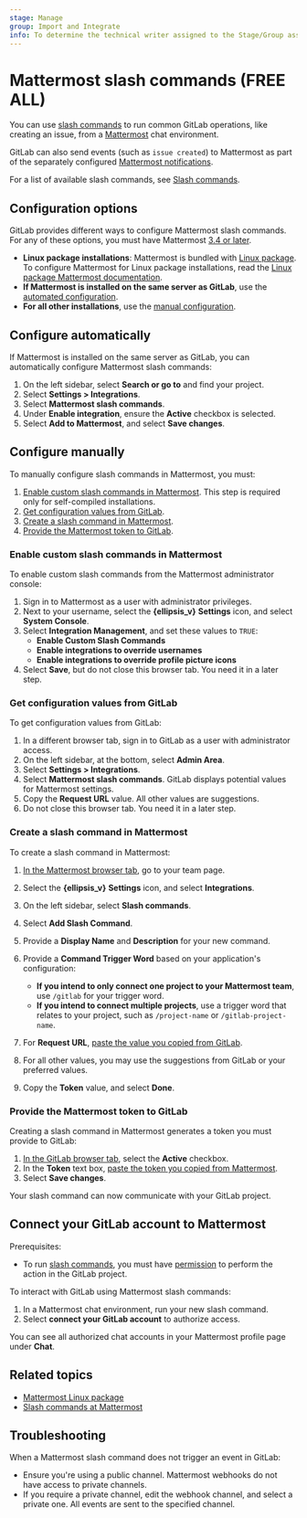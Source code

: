 ```yaml
---
stage: Manage
group: Import and Integrate
info: To determine the technical writer assigned to the Stage/Group associated with this page, see https://handbook.gitlab.com/handbook/product/ux/technical-writing/#assignments
---
```


# Mattermost slash commands **(FREE ALL)**

You can use [slash commands](gitlab_slack_application.md#slash-commands) to run common GitLab operations,
like creating an issue, from a [Mattermost](https://mattermost.com/) chat environment.

GitLab can also send events (such as `issue created`) to Mattermost as part of the
separately configured [Mattermost notifications](mattermost.md).

For a list of available slash commands, see [Slash commands](gitlab_slack_application.md#slash-commands).

## Configuration options

GitLab provides different ways to configure Mattermost slash commands. For any of these options,
you must have Mattermost [3.4 or later](https://mattermost.com/blog/category/platform/releases/).

- **Linux package installations**: Mattermost is bundled with
  [Linux package](https://docs.gitlab.com/omnibus/). To configure Mattermost for Linux package
  installations, read the [Linux package Mattermost documentation](../../../integration/mattermost/index.md).
- **If Mattermost is installed on the same server as GitLab**, use the
  [automated configuration](#configure-automatically).
- **For all other installations**, use the [manual configuration](#configure-manually).

## Configure automatically

If Mattermost is installed on the same server as GitLab,
you can automatically configure Mattermost slash commands:

1. On the left sidebar, select **Search or go to** and find your project.
1. Select **Settings > Integrations**.
1. Select **Mattermost slash commands**.
1. Under **Enable integration**, ensure the **Active** checkbox is selected.
1. Select **Add to Mattermost**, and select **Save changes**.

## Configure manually

To manually configure slash commands in Mattermost, you must:

1. [Enable custom slash commands in Mattermost](#enable-custom-slash-commands-in-mattermost).
   This step is required only for self-compiled installations.
1. [Get configuration values from GitLab](#get-configuration-values-from-gitlab).
1. [Create a slash command in Mattermost](#create-a-slash-command-in-mattermost).
1. [Provide the Mattermost token to GitLab](#provide-the-mattermost-token-to-gitlab).

### Enable custom slash commands in Mattermost

To enable custom slash commands from the Mattermost administrator console:

1. Sign in to Mattermost as a user with administrator privileges.
1. Next to your username, select the **{ellipsis_v}** **Settings** icon, and
   select **System Console**.
1. Select **Integration Management**, and set these values to `TRUE`:
   - **Enable Custom Slash Commands**
   - **Enable integrations to override usernames**
   - **Enable integrations to override profile picture icons**
1. Select **Save**, but do not close this browser tab. You need it in
   a later step.

### Get configuration values from GitLab

To get configuration values from GitLab:

1. In a different browser tab, sign in to
   GitLab as a user with administrator access.
1. On the left sidebar, at the bottom, select **Admin Area**.
1. Select **Settings > Integrations**.
1. Select **Mattermost slash commands**. GitLab displays potential values for Mattermost settings.
1. Copy the **Request URL** value. All other values are suggestions.
1. Do not close this browser tab. You need it in a later step.

### Create a slash command in Mattermost

To create a slash command in Mattermost:

1. [In the Mattermost browser tab](#enable-custom-slash-commands-in-mattermost),
   go to your team page.
1. Select the **{ellipsis_v}** **Settings** icon, and select **Integrations**.
1. On the left sidebar, select **Slash commands**.
1. Select **Add Slash Command**.
1. Provide a **Display Name** and **Description** for your new command.
1. Provide a **Command Trigger Word** based on your application's configuration:

   - **If you intend to only connect one project to your Mattermost team**, use
     `/gitlab` for your trigger word.
   - **If you intend to connect multiple projects**, use a trigger word that relates
     to your project, such as `/project-name` or `/gitlab-project-name`.
1. For **Request URL**, [paste the value you copied from GitLab](#get-configuration-values-from-gitlab).
1. For all other values, you may use the suggestions from GitLab or your
   preferred values.
1. Copy the **Token** value, and select **Done**.

### Provide the Mattermost token to GitLab

Creating a slash command in Mattermost generates a token you must
provide to GitLab:

1. [In the GitLab browser tab](#get-configuration-values-from-gitlab),
   select the **Active** checkbox.
1. In the **Token** text box, [paste the token you copied from Mattermost](#create-a-slash-command-in-mattermost).
1. Select **Save changes**.

Your slash command can now communicate with your GitLab project.

## Connect your GitLab account to Mattermost

Prerequisites:

- To run [slash commands](gitlab_slack_application.md#slash-commands), you must have
  [permission](../../permissions.md#project-members-permissions) to
  perform the action in the GitLab project.

To interact with GitLab using Mattermost slash commands:

1. In a Mattermost chat environment, run your new slash command.
1. Select **connect your GitLab account** to authorize access.

You can see all authorized chat accounts in your Mattermost profile page under **Chat**.

## Related topics

- [Mattermost Linux package](../../../integration/mattermost/index.md)
- [Slash commands at Mattermost](https://developers.mattermost.com/integrate/slash-commands/)

## Troubleshooting

When a Mattermost slash command does not trigger an event in GitLab:

- Ensure you're using a public channel.
  Mattermost webhooks do not have access to private channels.
- If you require a private channel, edit the webhook channel,
  and select a private one. All events are sent to the specified channel.
